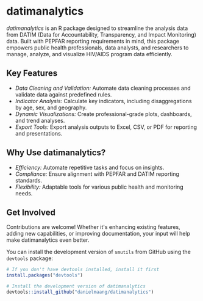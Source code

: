 
# datimanalytics

<!-- badges: start -->
<!-- badges: end -->

*datimanalytics* is an R package designed to streamline the analysis data from DATIM (Data for Accountability, Transparency, and Impact Monitoring) data. Built with PEPFAR reporting requirements in mind, this package empowers public health professionals, data analysts, and researchers to manage, analyze, and visualize HIV/AIDS program data efficiently.

## Key Features
- *Data Cleaning and Validation:* Automate data cleaning processes and validate data against predefined rules.
- *Indicator Analysis:* Calculate key indicators, including disaggregations by age, sex, and geography.
- *Dynamic Visualizations:* Create professional-grade plots, dashboards, and trend analyses.
- *Export Tools:* Export analysis outputs to Excel, CSV, or PDF for reporting and presentations.

## Why Use datimanalytics?
- *Efficiency:* Automate repetitive tasks and focus on insights.
- *Compliance:* Ensure alignment with PEPFAR and DATIM reporting standards.
- *Flexibility:* Adaptable tools for various public health and monitoring needs.

## Get Involved
Contributions are welcome! Whether it's enhancing existing features, adding new capabilities, or improving documentation, your input will help make datimanalytics even better.

You can install the development version of `smutils` from GitHub using the `devtools` package:

``` r
# If you don't have devtools installed, install it first
install.packages("devtools")

# Install the development version of datimanalytics
devtools::install_github("danielmaang/datimanalytics")
```

